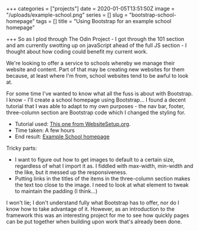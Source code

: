 +++
categories = ["projects"]
date = 2020-01-05T13:51:50Z
image = "/uploads/example-school.png"
series = []
slug = "bootstrap-school-homepage"
tags = []
title = "Using Bootstrap for an example school homepage"

+++
So as I plod through The Odin Project - I got through the 101 section and am currently swotting up on javaScript ahead of the full JS section - I thought about how coding could benefit my current work.

We're looking to offer a service to schools whereby we manage their website and content. Part of that may be creating new websites for them because, at least where I'm from, school websites tend to be awful to look at.

For some time I've wanted to know what all the fuss is about with Bootstrap. I know - I'll create a school homepage using Bootstrap... I found a decent tutorial that I was able to adapt to my own purposes - the nav bar, footer, three-column section are Bootstrap code which I changed the styling for.

* Tutorial used: [This one from WebsiteSetup.org](https://websitesetup.org/bootstrap-tutorial-for-beginners/#1).
* Time taken: A few hours
* End result: [Example School homepage](https://canicodenow.github.io/example-school/)

Tricky parts:

* I want to figure out how to get images to default to a certain size, regardless of what I import it as. I fiddled with max-width, min-width and the like, but it messed up the responsiveness.
* Putting links in the titles of the items in the three-column section makes the text too close to the image. I need to look at what element to tweak to  maintain the padding (I think...)

I won't lie; I don't understand fully what Bootstrap has to offer, nor do I know how to take advantage of it. However, as an introduction to the framework this was an interesting project for me to see how quickly pages can be put together when building upon work that's already been done.